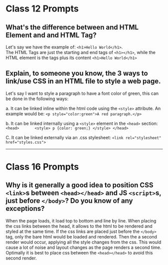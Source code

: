 # Class 12 Prompts

## What's the difference between and HTML Element and and HTML Tag?

Let's say we have the example of:  `<h1>Hello World</h1>`.    
The HTML Tags are just the starting and end tags of `<h1></h1>`, while the HTML element is the tags plus its content `<h1>Hello World</h1>` 



## Explain, to someone you know, the 3 ways to link/use CSS in an HTML file to style a web page.

Let's say I want to style a paragraph to have a font color of green, this can be done in the following ways:

  a. It can be linked inline within the html code using the `<style>` attribute.  An example would be:
      `<p style="color:green">A red paragraph.</p>`
  
  b. It can be linked internally using a `<style>` element in the `<head>` section:
`       <head>      
           <style>
              p {color: green;}
           </style>
        </head>`
  
  C. It can be linked externally via an .css stylesheet:
      `<link rel="stylesheet" href="styles.css">`
  
  -----
# Class 16 Prompts

## Why is it generally a good idea to position CSS `<link>`s between `<head></head>` and JS `<script>`s, just before `</body>`? Do you know of any exceptions?

When the page loads, it load top to bottom and line by line.  When placing the css links between the head, it allows to the html to be rendered and styled at the same time.  If the css links are placed just before the `</body>` tag, only the bare html would be loaded and rendered.  Then the a second render would occur, applying all the style changes from the css.  This would cause a lot of noise and layout changes as the page renders a second time.  Optimally it is best to place css between the  `<head></head>` to avoid this second render.
